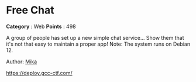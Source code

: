 # Free Chat

**Category** : Web
**Points** : 498

A group of people has set up a new simple chat service... Show them that it's not that easy to maintain a proper app!
Note: The system runs on Debian 12.

Author: [Mika](https://twitter.com/bWlrYQ)

https://deploy.gcc-ctf.com/



